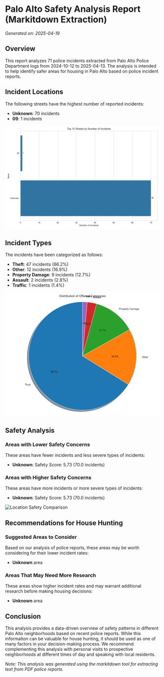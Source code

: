 # Palo Alto Safety Analysis Report (Markitdown Extraction)

*Generated on: 2025-04-19*

## Overview

This report analyzes 71 police incidents extracted from Palo Alto Police Department logs from 2024-10-12 to 2025-04-13. The analysis is intended to help identify safer areas for housing in Palo Alto based on police incident reports.

## Incident Locations

The following streets have the highest number of reported incidents:

- **Unknown**: 70 incidents
- **09**: 1 incidents

![Top Incident Locations](markitdown_top_locations.png)

## Incident Types

The incidents have been categorized as follows:

- **Theft**: 47 incidents (66.2%)
- **Other**: 12 incidents (16.9%)
- **Property Damage**: 9 incidents (12.7%)
- **Assault**: 2 incidents (2.8%)
- **Traffic**: 1 incidents (1.4%)

![Offense Categories](markitdown_offense_categories.png)

## Safety Analysis

### Areas with Lower Safety Concerns

These areas have fewer incidents and less severe types of incidents:

- **Unknown**: Safety Score: 5.73 (70.0 incidents)

### Areas with Higher Safety Concerns

These areas have more incidents or more severe types of incidents:

- **Unknown**: Safety Score: 5.73 (70.0 incidents)

![Location Safety Comparison](markitdown_location_safety.png)

## Recommendations for House Hunting

### Suggested Areas to Consider

Based on our analysis of police reports, these areas may be worth considering for their lower incident rates:

- **Unknown** area

### Areas That May Need More Research

These areas show higher incident rates and may warrant additional research before making housing decisions:

- **Unknown** area

## Conclusion

This analysis provides a data-driven overview of safety patterns in different Palo Alto neighborhoods based on recent police reports. While this information can be valuable for house hunting, it should be used as one of many factors in your decision-making process. We recommend complementing this analysis with personal visits to prospective neighborhoods at different times of day and speaking with local residents.

*Note: This analysis was generated using the markitdown tool for extracting text from PDF police reports.*
